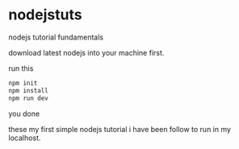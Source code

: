 # nodejstuts
nodejs tutorial fundamentals

download latest nodejs into your machine first.

run this

```sh
npm init
npm install
npm run dev
```

you done

these my first simple nodejs tutorial i have been follow to run in my localhost.
